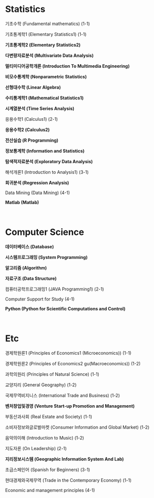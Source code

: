 # Statistics

기초수학 (Fundamental mathematics) (1-1)

기초통계학1 (Elementary Statistics1) (1-1)

**기초통계학2 (Elementary Statistics2)** 

**다변량자료분석 (Multivariate Data Analysis)**

**멀티미디어공학개론 (Introduction To Multimedia Engineering)**

**비모수통계학 (Nonparametric Statistics)**

**선형대수학 (Linear Algebra)**

**수리통계학1 (Mathematical Statistics1)**

**시계열분석 (Time Series Analysis)**

응용수학1 (Calculus1) (2-1)

**응용수학2 (Calculus2)**

**전산실습 (R Programming)**

**정보통계학 (Information and Statistics)**

**탐색적자료분석 (Exploratory Data Analysis)** 

해석개론1 (Introduction to Analysis1) (3-1)

**회귀분석 (Regression Analysis)**

Data Mining (Data Mining) (4-1)

**Matlab (Matlab)**

<br/>


# Computer Science

**데이터베이스 (Database)**

**시스템프로그래밍 (System Programming)**

**알고리즘 (Algorithm)**

**자료구조 (Data Structure)**

컴퓨터공학프로그래밍1 (JAVA Programming1) (2-1)

Computer Support for Study (4-1)

**Python (Python for Scientific Computations and Control)**

<br/>


# Etc

경제학원론1 (Principles of Economics1 (Microeconomics)) (1-1)

경제학원론2 (Principles of Economics2 gu(Macroeconomics)) (1-2)

과학의원리 (Principles of Natural Science) (1-1)

교양지리 (General Geography) (1-2)

국제무역비지니스 (International Trade and Business) (1-2)

**벤처창업및경영 (Venture Start-up Promotion and Management)**

부동산과사회 (Real Estate and Society) (1-1)

소비자정보와글로벌마켓 (Consumer Information and Global Market) (1-2)

음악의이해 (Introduction to Music) (1-2)

지도자론 (On Leadership) (2-1)

**지리정보시스템 (Geographic Information System And Lab)**

초급스페인어 (Spanish for Beginners) (3-1) 

현대경제와국제무역 (Trade in the Contemporary Economy) (1-1)

Economic and management principles (4-1)
